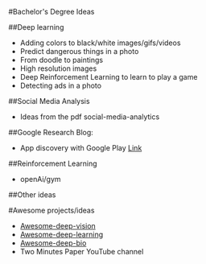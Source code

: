 #Bachelor's Degree Ideas

##Deep learning
- Adding colors to black/white images/gifs/videos
- Predict dangerous things in a photo
- From doodle to paintings
- High resolution images
- Deep Reinforcement Learning to learn to play a game
- Detecting ads in a photo

##Social Media Analysis
- Ideas from the pdf social-media-analytics

##Google Research Blog:
- App discovery with Google Play [Link](https://research.googleblog.com/2016/11/app-discovery-with-google-play-part-1.html?utm_source=feedburner&utm_medium=feed&utm_campaign=Feed:+blogspot/gJZg+(Official+Google+Research+Blog))

##Reinforcement Learning
- openAi/gym

##Other ideas

#Awesome projects/ideas
- [Awesome-deep-vision](https://github.com/kjw0612/awesome-deep-vision)
- [Awesome-deep-learning](https://github.com/ChristosChristofidis/awesome-deep-learning)
- [Awesome-deep-bio](https://github.com/gokceneraslan/awesome-deepbio)
- Two Minutes Paper YouTube channel
